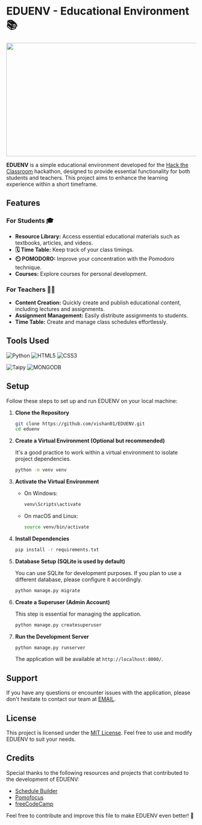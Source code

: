 # EDUENV - Educational Environment 📚

<p align="center"><img width=2500 height=300 src="https://media.giphy.com/media/7WfJ4qp5hvjwaiPF5O/giphy.gif"></p>

**EDUENV** is a simple educational environment developed for the [Hack the Classroom](https://hack-the-classroom.devpost.com/?ref_feature=challenge&ref_medium=your-open-hackathons&ref_content=Submissions+open) hackathon, designed to provide essential functionality for both students and teachers. This project aims to enhance the learning experience within a short timeframe.

## Features

### For Students 🎓

- **Resource Library:** Access essential educational materials such as textbooks, articles, and videos.
- **🗓️ Time Table:** Keep track of your class timings.
- **⏲️ POMODORO:** Improve your concentration with the Pomodoro technique.
- **Courses:** Explore courses for personal development.

### For Teachers 👩‍🏫

- **Content Creation:** Quickly create and publish educational content, including lectures and assignments.
- **Assignment Management:** Easily distribute assignments to students.
- **Time Table:** Create and manage class schedules effortlessly.

## Tools Used
 ![Python](https://img.shields.io/badge/python-3670A0?style=for-the-badge&logo=python&logoColor=ffdd54) ![HTML5](https://img.shields.io/badge/html5-%23E34F26.svg?style=for-the-badge&logo=html5&logoColor=white) ![CSS3](https://img.shields.io/badge/css3-%231572B6.svg?style=for-the-badge&logo=css3&logoColor=white) 
 
![Taipy](https://img.shields.io/badge/Taipy-DD1200?style=for-the-badge&logo=python&logoColor=white) 
![MONGODB](https://img.shields.io/badge/MONGODB-darkgreen?style=for-the-badge&logo=mongodb&logoColor=white) 


## Setup

Follow these steps to set up and run EDUENV on your local machine:

1. **Clone the Repository**

   ```bash
   git clone https://github.com/vishan01/EDUENV.git
   cd eduenv
   ```

2. **Create a Virtual Environment (Optional but recommended)**

   It's a good practice to work within a virtual environment to isolate project dependencies.

   ```bash
   python -m venv venv
   ```

3. **Activate the Virtual Environment**

   - On Windows:

     ```bash
     venv\Scripts\activate
     ```

   - On macOS and Linux:

     ```bash
     source venv/bin/activate
     ```

4. **Install Dependencies**

   ```bash
   pip install -r requirements.txt
   ```

5. **Database Setup (SQLite is used by default)**

   You can use SQLite for development purposes. If you plan to use a different database, please configure it accordingly.

   ```bash
   python manage.py migrate
   ```

6. **Create a Superuser (Admin Account)**

   This step is essential for managing the application.

   ```bash
   python manage.py createsuperuser
   ```

7. **Run the Development Server**

   ```bash
   python manage.py runserver
   ```

   The application will be available at `http://localhost:8000/`.

## Support

If you have any questions or encounter issues with the application, please don't hesitate to contact our team at [EMAIL](vishnureddy228@gmail.com).

## License

This project is licensed under the [MIT License](./LICENSE.md). Feel free to use and modify EDUENV to suit your needs.

## Credits

Special thanks to the following resources and projects that contributed to the development of EDUENV:

- [Schedule Builder](https://schedulebuilder.org/)
- [Pomofocus](https://pomofocus.io/)
- [freeCodeCamp](https://freecodecamp.org)

Feel free to contribute and improve this file to make EDUENV even better! 🚀
